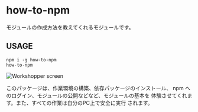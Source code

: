 # how-to-npm

モジュールの作成方法を教えてくれるモジュールです。

## USAGE

```
npm i -g how-to-npm
how-to-npm
```

<img src="https://s3.amazonaws.com/f.cl.ly/items/0A0o3t012V0i1Y222p0E/Screen%20Shot%202015-02-07%20at%2023.20.50%20.png" alt="Workshopper screen">

このパッケージは、作業環境の構築、依存パッケージのインストール、
npm へのログイン、モジュールの公開などなど、モジュールの基本を
体験させてくれます。また、すべての作業は自分のPC上で安全に実行
されます。
